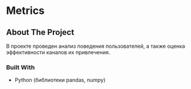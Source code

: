 # Metrics
<!-- ABOUT THE PROJECT -->
## About The Project
В проекте проведен анализ поведения пользователей, а также оценка эффективности каналов их привлечения.
### Built With
* Python (библиотеки  pandas, numpy)
